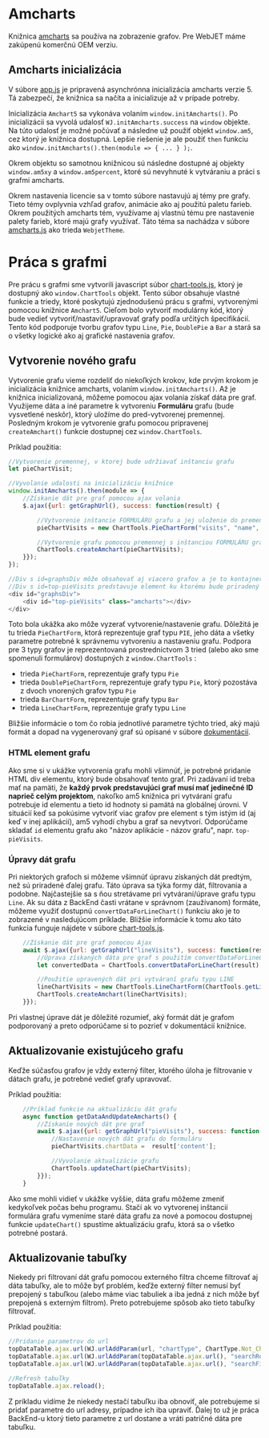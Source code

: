 # Amcharts

Knižnica [amcharts](http://amcharts.com) sa používa na zobrazenie grafov. Pre WebJET máme zakúpenú komerčnú OEM verziu.

## Amcharts inicializácia

V súbore [app.js](../../../../../../src/main/webapp/admin/v9/src/js/app.js) je pripravená asynchrónna inicializácia amcharts verzie 5. Tá zabezpečí, že knižnica sa načíta a inicializuje až v prípade potreby.

Inicializácia `Amchart5` sa vykonáva volaním ```window.initAmcharts()```. Po inicializácii sa vyvolá udalosť ```WJ.initAmcharts.success``` na ```window``` objekte. Na túto udalosť je možné počúvať a následne už použiť objekt ```window.am5```, cez ktorý je knižnica dostupná. Lepšie riešenie je ale použiť ```then``` funkciu ako ```window.initAmcharts().then(module => { ... } );```.

Okrem objektu so samotnou knižnicou sú následne dostupné aj objekty ```window.am5xy``` a ```window.am5percent```, ktoré sú nevyhnuté k vytváraniu a práci s grafmi amcharts.

Okrem nastavenia licencie sa v tomto súbore nastavujú aj témy pre grafy. Tieto témy ovplyvnia vzhľad grafov, animácie ako aj použitú paletu farieb. Okrem použitých amcharts tém, využívame aj vlastnú tému pre nastavenie palety farieb, ktoré majú grafy využívať. Táto téma sa nachádza v súbore [amcharts.js](../../../../../../src/main/webapp/admin/v9/src/js/libs/chart/amcharts.js) ako trieda `WebjetTheme`.

# Práca s grafmi

Pre prácu s grafmi sme vytvorili javascript súbor [chart-tools.js](../../../../../../src/main/webapp/admin/v9/src/js/libs/chart/chart-tools.js), ktorý je dostupný ako ```window.ChartTools``` objekt. Tento súbor obsahuje vlastné funkcie a triedy, ktoré poskytujú zjednodušenú prácu s grafmi, vytvorenými pomocou knižnice ```Amchart5```. Cieľom bolo vytvoriť modulárny kód, ktorý bude vedieť vytvoriť/nastaviť/upravovať grafy podľa určitých špecifikácií. Tento kód podporuje tvorbu grafov typu ```Line```, ```Pie```, ```DoublePie``` a ```Bar``` a stará sa o všetky logické ako aj grafické nastavenia grafov.

## Vytvorenie nového grafu

Vytvorenie grafu vieme rozdeliť do niekoľkých krokov, kde prvým krokom je inicializácia knižnice amcharts, volaním ```window.initAmcharts()```. Až je knižnica inicializovaná, môžeme pomocou ajax volania získať dáta pre graf. Využijeme dáta a iné parametre k vytvoreniu **Formuláru** grafu (bude vysvetlené neskôr), ktorý uložíme do pred-vytvorenej premennej. Posledným krokom je vytvorenie grafu pomocou pripravenej ```createAmchart()``` funkcie dostupnej cez ```window.ChartTools```.

Príklad použitia:

```javascript
//Vytvorenie premennej, v ktorej bude udržiavať inštanciu grafu
let pieChartVisit;

//Vyvolanie udalosti na inicializáciu knižnice
window.initAmcharts().then(module => {
    //Získanie dát pre graf pomocou ajax volania
    $.ajax({url: getGraphUrl(), success: function(result) {

        //Vytvorenie inštancie FORMULÁRU grafu a jej uloženie do premennej
        pieChartVisits = new ChartTools.PieChartForm("visits", "name", '[[#{stat.top.pieChart}]]', "top-pieVisits", result['content']);

        //Vytvorenie grafu pomocou premennej s inštanciou FORMULÁRU grafu
        ChartTools.createAmchart(pieChartVisits);
    }});
});

//Div s id=graphsDiv môže obsahovať aj viacero grafov a je to kontajner na grafy s určitým nastaveným štýlom
//Div s id=top-pieVisits predstavuje element ku ktorému bude priradený graf
<div id="graphsDiv">
    <div id="top-pieVisits" class="amcharts"></div>
</div>
```

Toto bola ukážka ako môže vyzerať vytvorenie/nastavenie grafu. Dôležitá je tu trieda ```PieChartForm```, ktorá reprezentuje graf typu ```PIE```, jeho dáta a všetky parametre potrebné k správnemu vytvoreniu a nastaveniu grafu. Podpora pre 3 typy grafov je reprezentovaná prostredníctvom 3 tried (alebo ako sme spomenuli formulárov) dostupných z ```window.ChartTools``` :

-   trieda ```PieChartForm```, reprezentuje grafy typu ```Pie```
-   trieda ```DoublePieChartForm```, reprezentuje grafy typu ```Pie```, ktorý pozostáva z dvoch vnorených grafov typu ```Pie``` 
-   trieda ```BarChartForm```, reprezentuje grafy typu ```Bar```
-   trieda ```LineChartForm```, reprezentuje grafy typu ```Line```


Bližšie informácie o tom čo robia jednotlivé parametre týchto tried, aký majú formát a dopad na vygenerovaný graf sú opísané v súbore [dokumentácií](statjs.md).

### HTML element grafu

Ako sme si v ukážke vytvorenia  grafu mohli všimnúť, je potrebné pridanie HTML div elementu, ktorý bude obsahovať tento graf. Pri zadávaní id treba mať na pamäti, že **každý prvok predstavujúci graf musí mať jedinečné ID naprieč celým projektom**, nakoľko am5 knižnica pri vytváraní grafu potrebuje id elementu a tieto id hodnoty si pamätá na globálnej úrovni. V situácií keď sa pokúsime vytvoriť viac grafov pre element s tým istým id (aj keď v inej aplikácií), am5 vyhodí chybu a graf sa nevytvorí. Odporúčame skladať `id` elementu grafu ako "názov aplikácie - názov grafu", napr. ```top-pieVisits```.

### Úpravy dát grafu

Pri niektorých grafoch si môžeme všimnúť úpravu získaných dát predtým, než sú priradené ďalej grafu. Táto úprava sa týka formy dát, filtrovania a podobne. Najčastejšie sa s ňou stretávame pri vytváraní/úprave grafu typu ```Line```. Ak su dáta z BackEnd časti vrátane v správnom (zaužívanom) formáte, môžeme využiť dostupnú ```convertDataForLineChart()``` funkciu ako je to zobrazené v nasledujúcom príklade. Bližšie informácie k tomu ako táto funkcia funguje nájdete v súbore [chart-tools.js](../../../../../../src/main/webapp/admin/v9/src/js/libs/chart/chart-tools.js).

```javascript
    //Získanie dát pre graf pomocou Ajax
    await $.ajax({url: getGraphUrl("lineVisits"), success: function(result) {
        //Úprava získaných dáta pre graf s použitím convertDataForLineChart() fn
        let convertedData = ChartTools.convertDataForLineChart(result);

        //Použitie upravených dát pri vytváraní grafu typu LINE
        lineChartVisits = new ChartTools.LineChartForm(ChartTools.getLineChartYAxeNameObjs(["visits"], [undefined]), "dayDate", '[[#{stat.top.lineChart}]]', "top-lineVisits", convertedData, ChartTools.DateType.Days);
        ChartTools.createAmchart(lineChartVisits);
    }});
```

Pri vlastnej úprave dát je dôležité rozumieť, aký formát dát je grafom podporovaný a preto odporúčame si to pozrieť v dokumentácií knižnice.

## Aktualizovanie existujúceho grafu

Keďže súčasťou grafov je vždy externý filter, ktorého úloha je filtrovanie v dátach grafu, je potrebné vedieť grafy upravovať.

Príklad použitia:

```javascript
    //Príklad funkcie na aktualizáciu dát grafu
    async function getDataAndUpdateAmcharts() {
        //Získanie nových dát pre graf
        await $.ajax({url: getGraphUrl("pieVisits"), success: function(result) {
            //Nastavenie nových dát grafu do formuláru
            pieChartVisits.chartData =  result['content'];

            //Vyvolanie aktualizácie grafu
            ChartTools.updateChart(pieChartVisits);
        }});
    }
```

Ako sme mohli vidieť v ukážke vyššie, dáta grafu môžeme zmeniť kedykoľvek počas behu programu. Stačí ak vo vytvorenej inštancií formulára grafu vymeníme staré dáta grafu za nové a pomocou dostupnej funkcie ```updateChart()``` spustíme aktualizáciu grafu, ktorá sa o všetko potrebné postará.

## Aktualizovanie tabuľky

Niekedy pri filtrovaní dát grafu pomocou externého filtra chceme filtrovať aj dáta tabuľky, ale to môže byť problém, keďže externý filter nemusí byť prepojený s tabuľkou (alebo máme viac tabuliek a iba jedná z nich môže byť prepojená s externým filtrom). Preto potrebujeme spôsob ako tieto tabuľky filtrovať.

Príklad použitia:

```javascript
//Pridanie parametrov do url
topDataTable.ajax.url(WJ.urlAddParam(url, "chartType", ChartType.Not_Chart));
topDataTable.ajax.url(WJ.urlAddParam(topDataTable.ajax.url(), "searchRootDir", $('#rootDir').val()));
topDataTable.ajax.url(WJ.urlAddParam(topDataTable.ajax.url(), "searchFilterBotsOut", $('#botFilterOut').is(':checked')));

//Refresh tabuľky
topDataTable.ajax.reload();
```

Z príkladu vidíme že niekedy nestačí tabuľku iba obnoviť, ale potrebujeme si pridať parametre do url adresy, prípadne ich iba upraviť. Ďalej to už je práca BackEnd-u ktorý tieto parametre z url dostane a vráti patričné dáta pre tabuľku.
